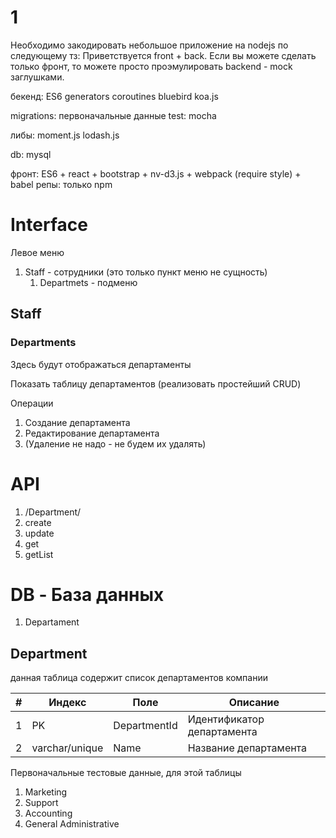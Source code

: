 # 1

Необходимо закодировать небольшое приложение на nodejs по следующему тз:
Приветствуется front + back. Если вы можете сделать только фронт, то можете просто проэмулировать backend - mock заглушками.


бекенд: 
	ES6
	generators
	coroutines
	bluebird
	koa.js

migrations:
	первоначальные данные
test:
	mocha
		
либы:
	moment.js
	lodash.js

db:
	mysql

фронт: 
	ES6 + react + bootstrap + nv-d3.js + webpack (require style) + babel
репы:
	только npm


# Interface

Левое меню

1. Staff - сотрудники (это только пункт меню не сущность)
	1. Departmets - подменю

## Staff

### Departments
Здесь будут отображаться департаменты

Показать таблицу департаментов (реализовать простейший CRUD)

Операции

1. Создание департамента
2. Редактирование департамента
3. (Удаление не надо - не будем их удалять)



# API

1. /Department/
  1. create
  2. update
  4. get
  5. getList

# DB - База данных


1. Departament


## Department

данная таблица содержит список департаментов компании


| # | Индекс   |  Поле  | Описание  |
|---|----------|--------|-----------|
| 1 | PK | DepartmentId  |  Идентификатор департамента  |
| 2 | varchar/unique | Name  | Название департамента  |

Первоначальные тестовые данные, для этой таблицы

1. Marketing
2. Support
3. Accounting
4. General Administrative
